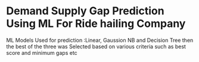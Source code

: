 # Demand Supply Gap Prediction Using ML For Ride hailing Company
 ML Models Used for prediction :Linear, Gaussion NB and Decision Tree then the best of the three was Selected based on various criteria such as best score and minimum gaps etc
